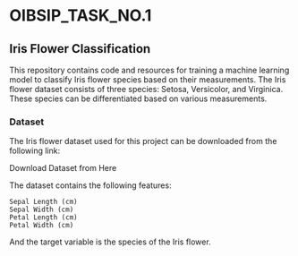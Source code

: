 # OIBSIP_TASK_NO.1
## Iris Flower Classification
This repository contains code and resources for training a machine learning model to classify Iris flower species based on their measurements. The Iris flower dataset consists of three species: Setosa, Versicolor, and Virginica. These species can be differentiated based on various measurements.
### Dataset
The Iris flower dataset used for this project can be downloaded from the following link: 

Download Dataset from Here

The dataset contains the following features:

    Sepal Length (cm)
    Sepal Width (cm)
    Petal Length (cm)
    Petal Width (cm)

And the target variable is the species of the Iris flower.
